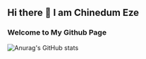 ## Hi there 👋 I am Chinedum Eze
### Welcome to My Github Page

![Anurag's GitHub stats](https://github-readme-stats.vercel.app/api?username=ChinedumEze&show_icons=true&theme=radical)
